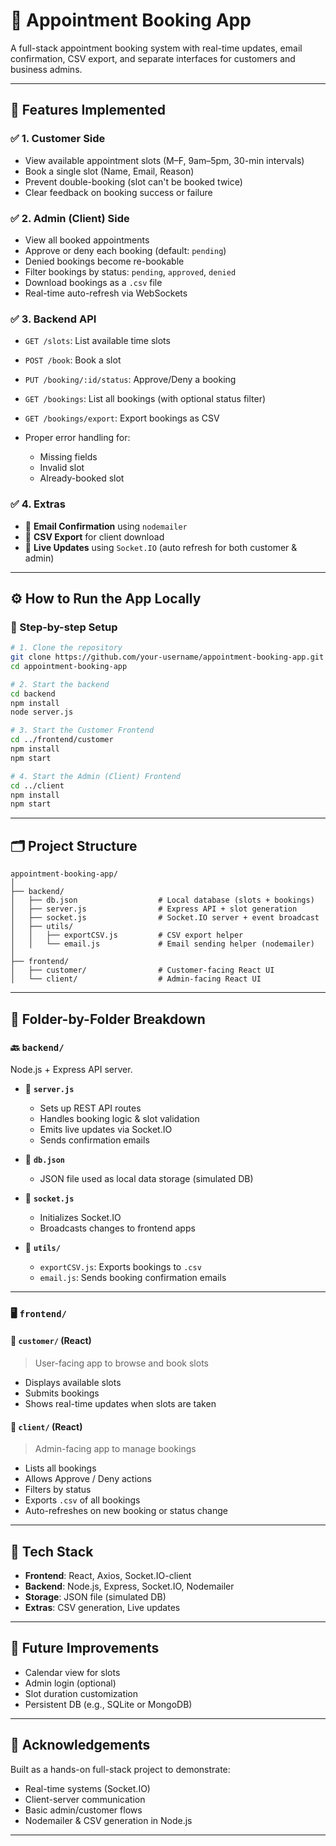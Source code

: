 # 📅 Appointment Booking App

A full-stack appointment booking system with real-time updates, email confirmation, CSV export, and separate interfaces for customers and business admins.

---

## 🚀 Features Implemented

### ✅ 1. Customer Side

* View available appointment slots (M–F, 9am–5pm, 30-min intervals)
* Book a single slot (Name, Email, Reason)
* Prevent double-booking (slot can't be booked twice)
* Clear feedback on booking success or failure

### ✅ 2. Admin (Client) Side

* View all booked appointments
* Approve or deny each booking (default: `pending`)
* Denied bookings become re-bookable
* Filter bookings by status: `pending`, `approved`, `denied`
* Download bookings as a `.csv` file
* Real-time auto-refresh via WebSockets

### ✅ 3. Backend API

* `GET /slots`: List available time slots
* `POST /book`: Book a slot
* `PUT /booking/:id/status`: Approve/Deny a booking
* `GET /bookings`: List all bookings (with optional status filter)
* `GET /bookings/export`: Export bookings as CSV
* Proper error handling for:

  * Missing fields
  * Invalid slot
  * Already-booked slot

### ✅ 4. Extras

* 📧 **Email Confirmation** using `nodemailer`
* 📁 **CSV Export** for client download
* 🔄 **Live Updates** using `Socket.IO` (auto refresh for both customer & admin)

---

## ⚙️ How to Run the App Locally

### 🧾 Step-by-step Setup

```bash
# 1. Clone the repository
git clone https://github.com/your-username/appointment-booking-app.git
cd appointment-booking-app
```

```bash
# 2. Start the backend
cd backend
npm install
node server.js
```

```bash
# 3. Start the Customer Frontend
cd ../frontend/customer
npm install
npm start
```

```bash
# 4. Start the Admin (Client) Frontend
cd ../client
npm install
npm start
```

---

## 🗂️ Project Structure

```
appointment-booking-app/
│
├── backend/
│   ├── db.json                  # Local database (slots + bookings)
│   ├── server.js                # Express API + slot generation
│   ├── socket.js                # Socket.IO server + event broadcast
│   ├── utils/
│   │   ├── exportCSV.js         # CSV export helper
│   │   └── email.js             # Email sending helper (nodemailer)
│
├── frontend/
│   ├── customer/                # Customer-facing React UI
│   └── client/                  # Admin-facing React UI
```

---

## 📁 Folder-by-Folder Breakdown

### 🔙 `backend/`

Node.js + Express API server.

* 📄 **`server.js`**

  * Sets up REST API routes
  * Handles booking logic & slot validation
  * Emits live updates via Socket.IO
  * Sends confirmation emails

* 📄 **`db.json`**

  * JSON file used as local data storage (simulated DB)

* 📄 **`socket.js`**

  * Initializes Socket.IO
  * Broadcasts changes to frontend apps

* 📁 **`utils/`**

  * `exportCSV.js`: Exports bookings to `.csv`
  * `email.js`: Sends booking confirmation emails

---

### 🖥️ `frontend/`

#### 📁 `customer/` (React)

> User-facing app to browse and book slots

* Displays available slots
* Submits bookings
* Shows real-time updates when slots are taken

#### 📁 `client/` (React)

> Admin-facing app to manage bookings

* Lists all bookings
* Allows Approve / Deny actions
* Filters by status
* Exports `.csv` of all bookings
* Auto-refreshes on new booking or status change

---

## 🔗 Tech Stack

* **Frontend**: React, Axios, Socket.IO-client
* **Backend**: Node.js, Express, Socket.IO, Nodemailer
* **Storage**: JSON file (simulated DB)
* **Extras**: CSV generation, Live updates

---

## 🧪 Future Improvements

* Calendar view for slots
* Admin login (optional)
* Slot duration customization
* Persistent DB (e.g., SQLite or MongoDB)

---

## 🙌 Acknowledgements

Built as a hands-on full-stack project to demonstrate:

* Real-time systems (Socket.IO)
* Client-server communication
* Basic admin/customer flows
* Nodemailer & CSV generation in Node.js

---
